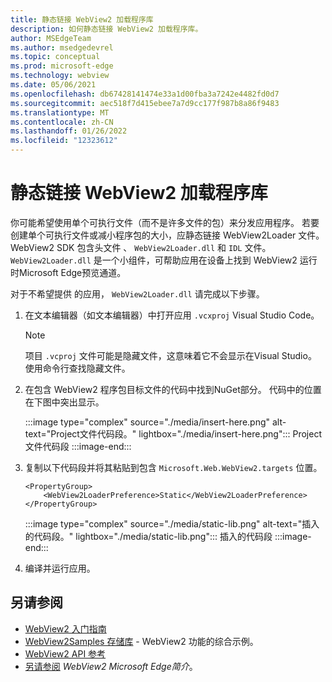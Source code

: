 ```yaml
---
title: 静态链接 WebView2 加载程序库
description: 如何静态链接 WebView2 加载程序库。
author: MSEdgeTeam
ms.author: msedgedevrel
ms.topic: conceptual
ms.prod: microsoft-edge
ms.technology: webview
ms.date: 05/06/2021
ms.openlocfilehash: db67428141474e33a1d00fba3a7242e4482fd0d7
ms.sourcegitcommit: aec518f7d415ebee7a7d9cc177f987b8a86f9483
ms.translationtype: MT
ms.contentlocale: zh-CN
ms.lasthandoff: 01/26/2022
ms.locfileid: "12323612"
---
```

# <a name="statically-link-the-webview2-loader-library"></a>静态链接 WebView2 加载程序库

你可能希望使用单个可执行文件（而不是许多文件的包）来分发应用程序。 若要创建单个可执行文件或减小程序包的大小，应静态链接 WebView2Loader 文件。 WebView2 SDK 包含头文件 、 `WebView2Loader.dll` 和 `IDL` 文件。 `WebView2Loader.dll` 是一个小组件，可帮助应用在设备上找到 WebView2 运行时Microsoft Edge预览通道。

对于不希望提供 的应用， `WebView2Loader.dll` 请完成以下步骤。

1.  在文本编辑器（如文本编辑器）中打开应用 `.vcxproj` Visual Studio Code。

    > [!NOTE]
    > 项目 `.vcproj` 文件可能是隐藏文件，这意味着它不会显示在Visual Studio。  使用命令行查找隐藏文件。

1.  在包含 WebView2 程序包目标文件的代码中找到NuGet部分。  代码中的位置在下图中突出显示。

    :::image type="complex" source="./media/insert-here.png" alt-text="Project文件代码段。" lightbox="./media/insert-here.png":::
       Project文件代码段
    :::image-end:::

1.  复制以下代码段并将其粘贴到包含 `Microsoft.Web.WebView2.targets` 位置。

    ```xaml
    <PropertyGroup>
        <WebView2LoaderPreference>Static</WebView2LoaderPreference>
    </PropertyGroup>
    ```

    :::image type="complex" source="./media/static-lib.png" alt-text="插入的代码段。" lightbox="./media/static-lib.png":::
       插入的代码段
    :::image-end:::

1.  编译并运行应用。


<!-- ====================================================================== -->
## <a name="see-also"></a>另请参阅

*  [WebView2 入门指南](../index.md#get-started)
*  [WebView2Samples 存储库](https://github.com/MicrosoftEdge/WebView2Samples) - WebView2 功能的综合示例。
*  [WebView2 API 参考](../webview2-api-reference.md)
*  [另请参阅](../index.md#see-also) _WebView2 Microsoft Edge简介_。
